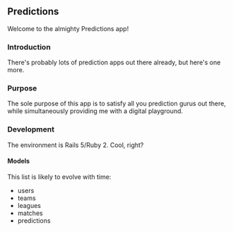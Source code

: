 ## Predictions

Welcome to the almighty Predictions app!

### Introduction
There's probably lots of prediction apps out there already, but here's one more.

### Purpose
The sole purpose of this app is to satisfy all you prediction gurus out there,
while simultaneously providing me with a digital playground.

### Development
The environment is Rails 5/Ruby 2. Cool, right?

#### Models
This list is likely to evolve with time:
* users
* teams
* leagues
* matches
* predictions